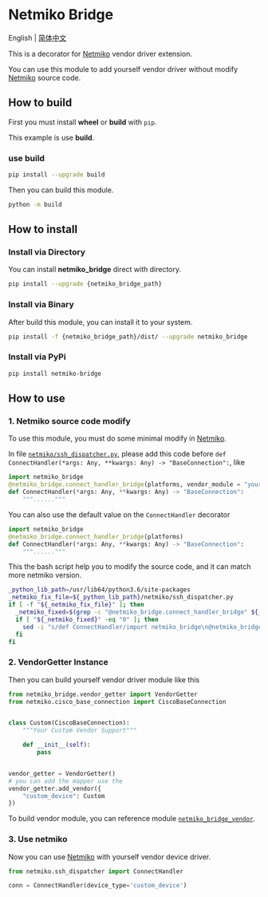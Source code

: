# Netmiko Bridge

English | [简体中文](./README.zh-hans.md)

This is a decorator for [Netmiko](https://github.com/ktbyers/netmiko) vendor driver extension.

You can use this module to add yourself vendor driver without modify [Netmiko](https://github.com/ktbyers/netmiko) source code.

## How to build

First you must install __wheel__ or __build__ with `pip`.

This example is use __build__.

### use build

```bash
pip install --upgrade build
```

Then you can build this module.
```bash
python -m build
```

## How to install

### Install via Directory

You can install __netmiko_bridge__ direct with directory.
```bash
pip install --upgrade {netmiko_bridge_path}
```

### Install via Binary

After build this module, you can install it to your system.
```bash
pip install -f {netmiko_bridge_path}/dist/ --upgrade netmiko_bridge
```

### Install via PyPi

```bash
pip install netmiko-bridge
```

## How to use

### 1. Netmiko source code modify

To use this module, you must do some minimal modify in [Netmiko](https://github.com/ktbyers/netmiko).

In file [`netmiko/ssh_dispatcher.py`](https://github.com/ktbyers/netmiko/blob/develop/netmiko/ssh_dispatcher.py), 
please add this code before `def ConnectHandler(*args: Any, **kwargs: Any) -> "BaseConnection":`, like
```python
import netmiko_bridge
@netmiko_bridge.connect_handler_bridge(platforms, vendor_module = "your_custom_driver_module_package", vendor_getter_attr = "your_custom_vendor_getter_attr_name")
def ConnectHandler(*args: Any, **kwargs: Any) -> "BaseConnection":
    """......"""
```

You can also use the default value on the `ConnectHandler` decorator
```python
import netmiko_bridge
@netmiko_bridge.connect_handler_bridge(platforms)
def ConnectHandler(*args: Any, **kwargs: Any) -> "BaseConnection":
    """......"""
```

This the bash script help you to modify the source code, and it can match more netmiko version.
```bash
_python_lib_path=/usr/lib64/python3.6/site-packages
_netmiko_fix_file=${_python_lib_path}/netmiko/ssh_dispatcher.py
if [ -f "${_netmiko_fix_file}" ]; then
  _netmiko_fixed=$(grep -c "@netmiko_bridge.connect_handler_bridge" ${_netmiko_fix_file})
  if [ "${_netmiko_fixed}" -eq "0" ]; then
    sed -i "s/def ConnectHandler/import netmiko_bridge\n@netmiko_bridge.connect_handler_bridge(platforms)\ndef ConnectHandler/" ${_netmiko_fix_file}
  fi
fi
```

### 2. VendorGetter Instance 

Then you can build yourself vendor driver module like this
```python
from netmiko_bridge.vendor_getter import VendorGetter
from netmiko.cisco_base_connection import CiscoBaseConnection


class Custom(CiscoBaseConnection):
    """Your Custom Vendor Support"""

    def __init__(self):
        pass


vendor_getter = VendorGetter()
# you can add the mapper use the
vendor_getter.add_vendor({
    "custom_device": Custom
})
```

To build vendor module, you can reference module [`netmiko_bridge_vendor`](https://github.com/ousui/netmiko_bridge_vendor). 

### 3. Use netmiko

Now you can use [Netmiko](https://github.com/ktbyers/netmiko) with yourself vendor device driver.
```python
from netmiko.ssh_dispatcher import ConnectHandler

conn = ConnectHandler(device_type='custom_device')

```
